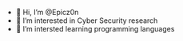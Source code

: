 - 👋 Hi, I’m @Epicz0n
- 👀 I’m interested in Cyber Security research
- 🌱 I’m intersted learning programming languages 


<!---
Epicz0n/Epicz0n is a ✨ special ✨ repository because its `README.md` (this file) appears on your GitHub profile.
You can click the Preview link to take a look at your changes.
--->
